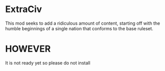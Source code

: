 # ExtraCiv
This mod seeks to add a ridiculous amount of content, starting off with the humble beginnings of a single nation that conforms to the base ruleset.

# HOWEVER
It is not ready yet so please do not install
